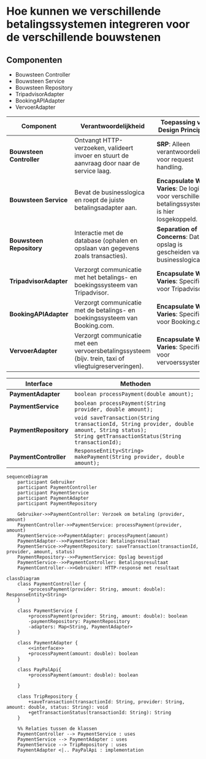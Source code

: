 # Hoe kunnen we verschillende betalingssystemen integreren voor de verschillende bouwstenen

## Componenten 
- Bouwsteen Controller
- Bouwsteen Service
- Bouwsteen Repository
- TripadvisorAdapter
- BookingAPIAdapter
- VervoerAdapter


| **Component**           | **Verantwoordelijkheid** | **Toepassing van Design Principles** |
|-------------------------|------------------------|--------------------------------|
| **Bouwsteen Controller** | Ontvangt HTTP-verzoeken, valideert invoer en stuurt de aanvraag door naar de service laag. | **SRP**: Alleen verantwoordelijk voor request handling. |
| **Bouwsteen Service**    | Bevat de businesslogica en roept de juiste betalingsadapter aan. | **Encapsulate What Varies**: De logica voor verschillende betalingssystemen is hier losgekoppeld. |
| **Bouwsteen Repository** | Interactie met de database (ophalen en opslaan van gegevens zoals transacties). | **Separation of Concerns**: Data-opslag is gescheiden van businesslogica. |
| **TripadvisorAdapter**   | Verzorgt communicatie met het betalings- en boekingssysteem van Tripadvisor. | **Encapsulate What Varies**: Specifiek voor Tripadvisor. |
| **BookingAPIAdapter**    | Verzorgt communicatie met de betalings- en boekingssysteem van Booking.com. | **Encapsulate What Varies**: Specifiek voor Booking.com. |
| **VervoerAdapter**       | Verzorgt communicatie met een vervoersbetalingssysteem (bijv. trein, taxi of vliegtuigreserveringen). | **Encapsulate What Varies**: Specifiek voor vervoerssystemen. |


| **Interface**          | **Methoden** |
|------------------------|-------------|
| **PaymentAdapter**     | `boolean processPayment(double amount);` |
| **PaymentService**     | `boolean processPayment(String provider, double amount);` |
| **PaymentRepository**  | `void saveTransaction(String transactionId, String provider, double amount, String status);`<br>`String getTransactionStatus(String transactionId);` |
| **PaymentController**  | `ResponseEntity<String> makePayment(String provider, double amount);` |

```mermaid
sequenceDiagram
    participant Gebruiker
    participant PaymentController
    participant PaymentService
    participant PaymentAdapter
    participant PaymentRepository

    Gebruiker->>PaymentController: Verzoek om betaling (provider, amount)
    PaymentController->>PaymentService: processPayment(provider, amount)
    PaymentService->>PaymentAdapter: processPayment(amount)
    PaymentAdapter-->>PaymentService: Betalingsresultaat
    PaymentService->>PaymentRepository: saveTransaction(transactionId, provider, amount, status)
    PaymentRepository-->>PaymentService: Opslag bevestigd
    PaymentService-->>PaymentController: Betalingsresultaat
    PaymentController-->>Gebruiker: HTTP-response met resultaat
```

```mermaid
classDiagram
    class PaymentController {
        +processPayment(provider: String, amount: double): ResponseEntity<String>
    }

    class PaymentService {
        +processPayment(provider: String, amount: double): boolean
        -paymentRepository: PaymentRepository
        -adapters: Map<String, PaymentAdapter>
    }

    class PaymentAdapter {
        <<interface>>
        +processPayment(amount: double): boolean
    }

    class PayPalApi{
        +processPayment(amount: double): boolean
        
    }

    class TripRepository {
        +saveTransaction(transactionId: String, provider: String, amount: double, status: String): void
        +getTransactionStatus(transactionId: String): String
    }

    %% Relaties tussen de klassen
    PaymentController --> PaymentService : uses
    PaymentService --> PaymentAdapter : uses
    PaymentService --> TripRepository : uses
    PaymentAdapter <|.. PayPalApi : implementation

```